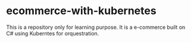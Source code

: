 # ecommerce-with-kubernetes
This is a repository only for learning purpose. It is a e-commerce built on C# using Kuberntes for orquestration.
